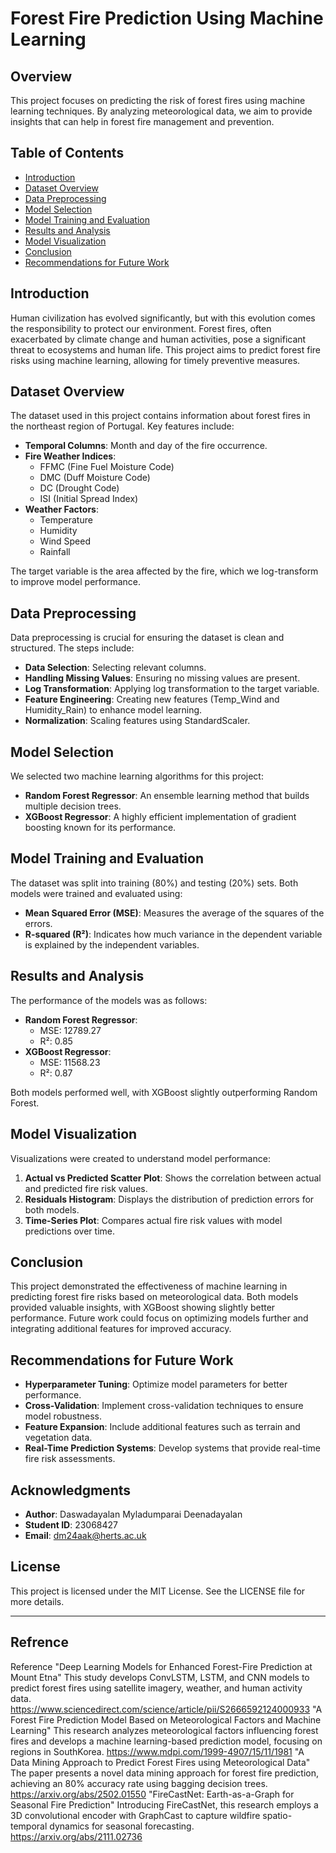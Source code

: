 # Forest Fire Prediction Using Machine Learning

## Overview
This project focuses on predicting the risk of forest fires using machine learning techniques. By analyzing meteorological data, we aim to provide insights that can help in forest fire management and prevention.

## Table of Contents
- [Introduction](#introduction)
- [Dataset Overview](#dataset-overview)
- [Data Preprocessing](#data-preprocessing)
- [Model Selection](#model-selection)
- [Model Training and Evaluation](#model-training-and-evaluation)
- [Results and Analysis](#results-and-analysis)
- [Model Visualization](#model-visualization)
- [Conclusion](#conclusion)
- [Recommendations for Future Work](#recommendations-for-future-work)

## Introduction
Human civilization has evolved significantly, but with this evolution comes the responsibility to protect our environment. Forest fires, often exacerbated by climate change and human activities, pose a significant threat to ecosystems and human life. This project aims to predict forest fire risks using machine learning, allowing for timely preventive measures.

## Dataset Overview
The dataset used in this project contains information about forest fires in the northeast region of Portugal. Key features include:
- **Temporal Columns**: Month and day of the fire occurrence.
- **Fire Weather Indices**: 
  - FFMC (Fine Fuel Moisture Code)
  - DMC (Duff Moisture Code)
  - DC (Drought Code)
  - ISI (Initial Spread Index)
- **Weather Factors**: 
  - Temperature
  - Humidity
  - Wind Speed
  - Rainfall

The target variable is the area affected by the fire, which we log-transform to improve model performance.

## Data Preprocessing
Data preprocessing is crucial for ensuring the dataset is clean and structured. The steps include:
- **Data Selection**: Selecting relevant columns.
- **Handling Missing Values**: Ensuring no missing values are present.
- **Log Transformation**: Applying log transformation to the target variable.
- **Feature Engineering**: Creating new features (Temp_Wind and Humidity_Rain) to enhance model learning.
- **Normalization**: Scaling features using StandardScaler.

## Model Selection
We selected two machine learning algorithms for this project:
- **Random Forest Regressor**: An ensemble learning method that builds multiple decision trees.
- **XGBoost Regressor**: A highly efficient implementation of gradient boosting known for its performance.

## Model Training and Evaluation
The dataset was split into training (80%) and testing (20%) sets. Both models were trained and evaluated using:
- **Mean Squared Error (MSE)**: Measures the average of the squares of the errors.
- **R-squared (R²)**: Indicates how much variance in the dependent variable is explained by the independent variables.

## Results and Analysis
The performance of the models was as follows:
- **Random Forest Regressor**: 
  - MSE: 12789.27
  - R²: 0.85
- **XGBoost Regressor**: 
  - MSE: 11568.23
  - R²: 0.87

Both models performed well, with XGBoost slightly outperforming Random Forest.

## Model Visualization
Visualizations were created to understand model performance:
1. **Actual vs Predicted Scatter Plot**: Shows the correlation between actual and predicted fire risk values.
2. **Residuals Histogram**: Displays the distribution of prediction errors for both models.
3. **Time-Series Plot**: Compares actual fire risk values with model predictions over time.

## Conclusion
This project demonstrated the effectiveness of machine learning in predicting forest fire risks based on meteorological data. Both models provided valuable insights, with XGBoost showing slightly better performance. Future work could focus on optimizing models further and integrating additional features for improved accuracy.

## Recommendations for Future Work
- **Hyperparameter Tuning**: Optimize model parameters for better performance.
- **Cross-Validation**: Implement cross-validation techniques to ensure model robustness.
- **Feature Expansion**: Include additional features such as terrain and vegetation data.
- **Real-Time Prediction Systems**: Develop systems that provide real-time fire risk assessments.

## Acknowledgments
- **Author**: Daswadayalan Myladumparai Deenadayalan
- **Student ID**: 23068427
- **Email**: dm24aak@herts.ac.uk

## License
This project is licensed under the MIT License. See the LICENSE file for more details.

---
## Refrence
Reference
"Deep Learning Models for Enhanced Forest-Fire Prediction at Mount Etna"
This study develops ConvLSTM, LSTM, and CNN models to predict forest fires 
using satellite imagery, weather, and human activity data.
https://www.sciencedirect.com/science/article/pii/S2666592124000933
"A Forest Fire Prediction Model Based on Meteorological Factors and Machine 
Learning"
This research analyzes meteorological factors influencing forest fires and 
develops a machine learning-based prediction model, focusing on regions in 
SouthKorea.
https://www.mdpi.com/1999-4907/15/11/1981
"A Data Mining Approach to Predict Forest Fires using Meteorological Data"
The paper presents a novel data mining approach for forest fire prediction, 
achieving an 80% accuracy rate using bagging decision trees.
https://arxiv.org/abs/2502.01550
"FireCastNet: Earth-as-a-Graph for Seasonal Fire Prediction"
Introducing FireCastNet, this research employs a 3D convolutional encoder 
with GraphCast to capture wildfire spatio-temporal dynamics for seasonal 
forecasting.
https://arxiv.org/abs/2111.02736
